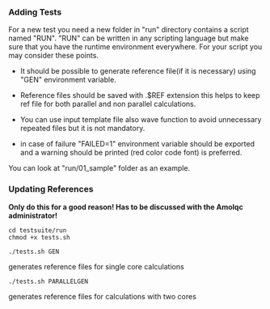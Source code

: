 ### Adding Tests

For a new test you need a new folder in "run" directory contains a script named "RUN".
"RUN" can be written in any scripting language but make sure that you have the runtime environment
everywhere. For your script you may consider these points.

- It should be possible to generate reference file(if it is necessary) using "GEN" environment variable.

- Reference files should be saved with .$REF extension this helps to keep ref file for both parallel and non parallel
   calculations.

- You can use input template file also wave function to avoid unnecessary repeated files but it is not mandatory.

- in case of failure "FAILED=1" environment variable should be exported and a warning should be printed (red color code font)
   is preferred.

You can look at "run/01_sample" folder as an example.

### Updating References

**Only do this for a good reason! Has to be discussed with the Amolqc administrator!**

```
cd testsuite/run
chmod +x tests.sh
```
```
./tests.sh GEN
```
generates reference files for single core calculations

```
./tests.sh PARALLELGEN
```
generates reference files for calculations with two cores